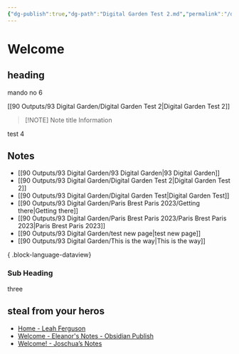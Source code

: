 ```yaml
---
{"dg-publish":true,"dg-path":"Digital Garden Test 2.md","permalink":"/digital-garden-test-2/","created":"","updated":""}
---
```



# Welcome

## heading

mando no 6

[[90 Outputs/93 Digital Garden/Digital Garden Test 2\|Digital Garden Test 2]]

> [!NOTE] Note title
> Information


test 4

## Notes

- [[90 Outputs/93 Digital Garden/93 Digital Garden\|93 Digital Garden]]
- [[90 Outputs/93 Digital Garden/Digital Garden Test 2\|Digital Garden Test 2]]
- [[90 Outputs/93 Digital Garden/Digital Garden Test\|Digital Garden Test]]
- [[90 Outputs/93 Digital Garden/Paris Brest Paris 2023/Getting there\|Getting there]]
- [[90 Outputs/93 Digital Garden/Paris Brest Paris 2023/Paris Brest Paris 2023\|Paris Brest Paris 2023]]
- [[90 Outputs/93 Digital Garden/test new page\|test new page]]
- [[90 Outputs/93 Digital Garden/This is the way\|This is the way]]

{ .block-language-dataview}

### Sub Heading
three

## steal from your heros
- [Home - Leah Ferguson](https://notes.leahferguson.com/Home#Digital%20Garden)
- [Welcome - Eleanor's Notes - Obsidian Publish](https://publish.obsidian.md/eleanorkonik/00+Meta/03+Guidance/Welcome)
- [Welcome! - Joschua’s Notes](https://notes.joschua.io/50+Slipbox/Welcome!)